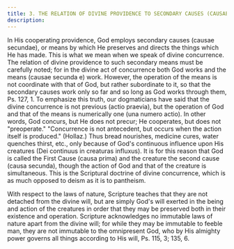 ```yaml
---
title: 3. THE RELATION OF DIVINE PROVIDENCE TO SECONDARY CAUSES (CAUSAE SECUNDAE).
description: 
---
```


In His cooperating providence, God employs secondary causes (causae secundae), or means by which He preserves and directs the things which He has made. This is what we mean when we speak of divine concurrence. The relation of divine providence to such secondary means must be carefully noted; for in the divine act of concurrence both God works and the means (causae secunda e) work. However, the operation of the means is not coordinate with that of God, but rather subordinate to it, so that the secondary causes work only so far and so long as God works through them, Ps. 127, 1. To emphasize this truth, our dogmaticians have said that the divine concurrence is not previous (actio praevia), but the operation of God and that of the means is numerically one (una numero actio). In other words, God concurs, but He does not precur; He cooperates, but does not "preoperate." "Concurrence is not antecedent, but occurs when the action itself is produced." (Hollaz.) Thus bread nourishes, medicine cures, water quenches thirst, etc., only because of God's continuous influence upon His creatures (Dei continuus in creaturas influxus). It is for this reason that God is called the First Cause (causa prima) and the creature the second cause (causa secunda), though the action of God and that of the creature is simultaneous. This is the Scriptural doctrine of divine concurrence, which is as much opposed to deism as it is to pantheism.

With respect to the laws of nature, Scripture teaches that they are not detached from the divine will, but are simply God's will exerted in the being and action of the creatures in order that they may be preserved both in their existence and operation. Scripture acknowledges no immutable laws of nature apart from the divine will; for while they may be immutable to feeble man, they are not immutable to the omnipresent God, who by His almighty power governs all things according to His will, Ps. 115, 3; 135, 6.